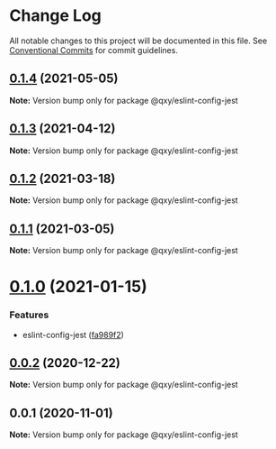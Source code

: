 # Change Log

All notable changes to this project will be documented in this file.
See [Conventional Commits](https://conventionalcommits.org) for commit guidelines.

## [0.1.4](https://github.com/qxy-fe/configs/compare/@qxy/eslint-config-jest@0.1.3...@qxy/eslint-config-jest@0.1.4) (2021-05-05)

**Note:** Version bump only for package @qxy/eslint-config-jest





## [0.1.3](https://github.com/qxy-fe/configs/compare/@qxy/eslint-config-jest@0.1.2...@qxy/eslint-config-jest@0.1.3) (2021-04-12)

**Note:** Version bump only for package @qxy/eslint-config-jest





## [0.1.2](https://github.com/qxy-fe/configs/compare/@qxy/eslint-config-jest@0.1.1...@qxy/eslint-config-jest@0.1.2) (2021-03-18)

**Note:** Version bump only for package @qxy/eslint-config-jest

## [0.1.1](https://github.com/qxy-fe/configs/compare/@qxy/eslint-config-jest@0.1.0...@qxy/eslint-config-jest@0.1.1) (2021-03-05)

**Note:** Version bump only for package @qxy/eslint-config-jest

# [0.1.0](https://github.com/qxy-fe/configs/compare/@qxy/eslint-config-jest@0.0.2...@qxy/eslint-config-jest@0.1.0) (2021-01-15)

### Features

-   eslint-config-jest ([fa989f2](https://github.com/qxy-fe/configs/commit/fa989f219115b78b79c0fdfbc42031bf2dc4c8ba))

## [0.0.2](https://github.com/qxy-fe/configs/compare/@qxy/eslint-config-jest@0.0.1...@qxy/eslint-config-jest@0.0.2) (2020-12-22)

**Note:** Version bump only for package @qxy/eslint-config-jest

## 0.0.1 (2020-11-01)

**Note:** Version bump only for package @qxy/eslint-config-jest
